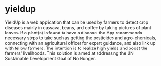 # yieldup

YieldUp is a web application that can be used by farmers to detect crop diseases mainly in cassava, beans, and coffee by taking pictures of plant leaves. If a plant(s) is found to have a disease, the App recommends necessary steps to take such as getting the pesticides and agro-chemicals, connecting with an agricultural officer for expert guidance, and also link up with fellow farmers. The intention is to realize high yields and boost the farmers' livelihoods. This solution is aimed at addressing the UN Sustainable Development Goal of No Hunger.
